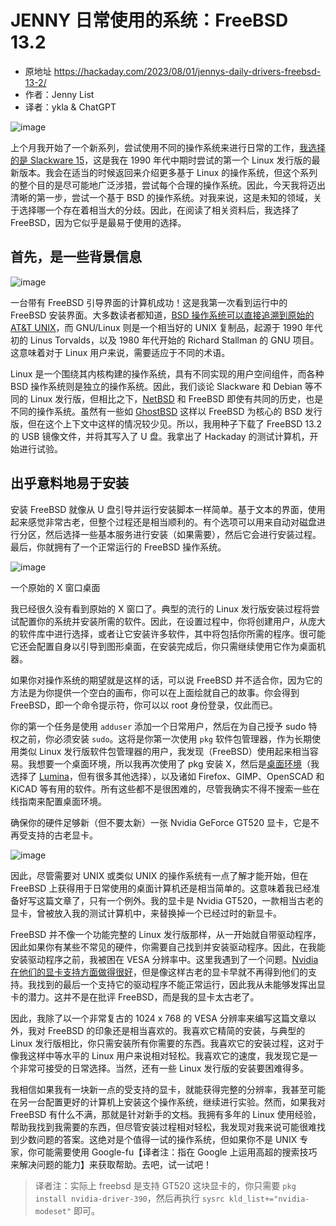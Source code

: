 # JENNY 日常使用的系统：FreeBSD 13.2

- 原地址 <https://hackaday.com/2023/08/01/jennys-daily-drivers-freebsd-13-2/>
- 作者：Jenny List
- 译者：ykla & ChatGPT

![image](https://github.com/FreeBSD-Ask/Translated-articles/assets/10327999/33485271-7297-4391-ae82-5c1d486b2a5e)


上个月我开始了一个新系列，尝试使用不同的操作系统来进行日常的工作，[我选择的是 Slackware 15](https://hackaday.com/2023/07/10/jennys-daily-drivers-slackware-15/)，这是我在 1990 年代中期时尝试的第一个 Linux 发行版的最新版本。我会在适当的时候返回来介绍更多基于 Linux 的操作系统，但这个系列的整个目的是尽可能地广泛涉猎，尝试每个合理的操作系统。因此，今天我将迈出清晰的第一步，尝试一个基于 BSD 的操作系统。对我来说，这是未知的领域，关于选择哪一个存在着相当大的分歧。因此，在阅读了相关资料后，我选择了 FreeBSD，因为它似乎是最易于使用的选择。

## 首先，是一些背景信息

![image](https://github.com/FreeBSD-Ask/Translated-articles/assets/10327999/8cde3a3d-cf16-450b-8ad2-b5dde29e2e32)

一台带有 FreeBSD 引导界面的计算机成功！这是我第一次看到运行中的 FreeBSD 安装界面。大多数读者都知道，[BSD 操作系统可以直接追溯到原始的 AT&T UNIX](https://hackaday.com/2019/11/05/will-the-real-unix-please-stand-up/)，而 GNU/Linux 则是一个相当好的 UNIX 复制品，起源于 1990 年代初的 Linus Torvalds，以及 1980 年代开始的 Richard Stallman 的 GNU 项目。这意味着对于 Linux 用户来说，需要适应于不同的术语。

Linux 是一个围绕其内核构建的操作系统，具有不同实现的用户空间组件，而各种 BSD 操作系统则是独立的操作系统。因此，我们谈论 Slackware 和 Debian 等不同的 Linux 发行版，但相比之下，[NetBSD](https://www.netbsd.org/) 和 FreeBSD 即使有共同的历史，也是不同的操作系统。虽然有一些如 [GhostBSD](https://www.ghostbsd.org/) 这样以 FreeBSD 为核心的 BSD 发行版，但在这个上下文中这样的情况较少见。所以，我用种子下载了 FreeBSD 13.2 的 USB 镜像文件，并将其写入了 U 盘。我拿出了 Hackaday 的测试计算机，开始进行试验。



## 出乎意料地易于安装

安装 FreeBSD 就像从 U 盘引导并运行安装脚本一样简单。基于文本的界面，使用起来感觉非常古老，但整个过程还是相当顺利的。有个选项可以用来自动对磁盘进行分区，然后选择一些基本服务进行安装（如果需要），然后它会进行安装过程。最后，你就拥有了一个正常运行的 FreeBSD 操作系统。

![image](https://github.com/FreeBSD-Ask/Translated-articles/assets/10327999/98af25ab-4530-414b-8c23-27ade8bbc11f)

一个原始的 X 窗口桌面

我已经很久没有看到原始的 X 窗口了。典型的流行的 Linux 发行版安装过程将尝试配置你的系统并安装所需的软件。因此，在设置过程中，你将创建用户，从庞大的软件库中进行选择，或者让它安装许多软件，其中将包括你所需的程序。很可能它还会配置自身以引导到图形桌面，在安装完成后，你只需继续使用它作为桌面机器。

如果你对操作系统的期望就是这样的话，可以说 FreeBSD 并不适合你，因为它的方法是为你提供一个空白的画布，你可以在上面绘就自己的故事。你会得到 FreeBSD，即一个命令提示符，你可以以 root 身份登录，仅此而已。

你的第一个任务是使用 `adduser` 添加一个日常用户，然后在为自己授予 sudo 特权之前，你必须安装 `sudo`。这将是你第一次使用 `pkg` 软件包管理器，作为长期使用类似 Linux 发行版软件包管理器的用户，我发现（FreeBSD）使用起来相当容易。我想要一个桌面环境，所以我再次使用了 pkg 安装 X，然后是[桌面环境](https://docs.freebsd.org/en/books/handbook/desktop/)（我选择了 [Lumina](https://lumina-desktop.org/)，但有很多其他选择），以及诸如 Firefox、GIMP、OpenSCAD 和 KiCAD 等有用的软件。所有这些都不是很困难的，尽管我确实不得不搜索一些在线指南来配置桌面环境。

确保你的硬件足够新（但不要太新）一张 Nvidia GeForce GT520 显卡，它是不再受支持的古老显卡。

![image](https://github.com/FreeBSD-Ask/Translated-articles/assets/10327999/f8b87661-766f-42e5-ab62-b2994f9957de)


因此，尽管需要对 UNIX 或类似 UNIX 的操作系统有一点了解才能开始，但在 FreeBSD 上获得用于日常使用的桌面计算机还是相当简单的。这意味着我已经准备好写这篇文章了，只有一个例外。我的显卡是 Nvidia GT520，一款相当古老的显卡，曾被放入我的测试计算机中，来替换掉一个已经过时的新显卡。

FreeBSD 并不像一个功能完整的 Linux 发行版那样，从一开始就自带驱动程序，因此如果你有某些不常见的硬件，你需要自己找到并安装驱动程序。因此，在我能安装驱动程序之前，我被困在 VESA 分辨率中。这里我遇到了一个问题。[Nvidia 在他们的显卡支持方面做得很好](https://www.nvidia.com/en-us/drivers/unix/)，但是像这样古老的显卡早就不再得到他们的支持。我找到的最后一个支持它的驱动程序不能正常运行，因此我从未能够发挥出显卡的潜力。这并不是在批评 FreeBSD，而是我的显卡太古老了。

因此，我除了以一个非常复古的 1024 x 768 的 VESA 分辨率来编写这篇文章以外，我对 FreeBSD 的印象还是相当喜欢的。我喜欢它精简的安装，与典型的 Linux 发行版相比，你只需安装所有你需要的东西。我喜欢它的安装过程，这对于像我这样中等水平的 Linux 用户来说相对轻松。我喜欢它的速度，我发现它是一个非常可接受的日常选择。当然，还有一些 Linux 发行版的安装要困难得多。

我相信如果我有一块新一点的受支持的显卡，就能获得完整的分辨率，我甚至可能在另一台配置更好的计算机上安装这个操作系统，继续进行实验。然而，如果我对 FreeBSD 有什么不满，那就是针对新手的文档。我拥有多年的 Linux 使用经验，帮助我找到我需要的东西，但尽管安装过程相对轻松，我发现对我来说可能很难找到少数问题的答案。这绝对是个值得一试的操作系统，但如果你不是 UNIX 专家，你可能需要使用 Google-fu【译者注：指在 Google 上运用高超的搜索技巧来解决问题的能力】来获取帮助。去吧，试一试吧！


>译者注：实际上 freebsd 是支持 GT520 这块显卡的，你只需要 `pkg install nvidia-driver-390`，然后再执行 `sysrc kld_list+="nvidia-modeset"` 即可。
